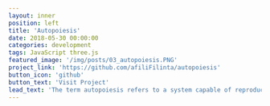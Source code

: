 ```yaml
---
layout: inner
position: left
title: 'Autopoiesis'
date: 2018-05-30 00:00:00
categories: development
tags: JavaScript three.js
featured_image: '/img/posts/03_autopoiesis.PNG'
project_link: 'https://github.com/afiliFilinta/autopoiesis'
button_icon: 'github'
button_text: 'Visit Project'
lead_text: 'The term autopoiesis refers to a system capable of reproducing and maintaining itself.'
---
```

